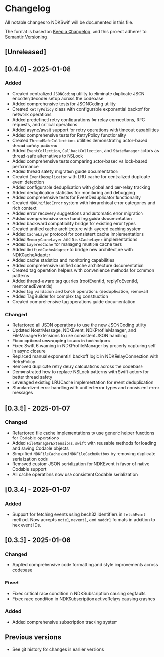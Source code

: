 # Changelog

All notable changes to NDKSwift will be documented in this file.

The format is based on [Keep a Changelog](https://keepachangelog.com/en/1.0.0/),
and this project adheres to [Semantic Versioning](https://semver.org/spec/v2.0.0.html).

## [Unreleased]

## [0.4.0] - 2025-01-08

### Added
- Created centralized `JSONCoding` utility to eliminate duplicate JSON encoder/decoder setup across the codebase
- Added comprehensive tests for JSONCoding utility
- Created `RetryPolicy` class with configurable exponential backoff for network operations
- Added predefined retry configurations for relay connections, RPC requests, and critical operations
- Added async/await support for retry operations with timeout capabilities
- Added comprehensive tests for RetryPolicy functionality
- Created `ThreadSafeCollections` utilities demonstrating actor-based thread safety patterns
- Added `EventCollection`, `CallbackCollection`, and `StateManager` actors as thread-safe alternatives to NSLock
- Added comprehensive tests comparing actor-based vs lock-based performance
- Added thread safety migration guide documentation
- Created `EventDeduplicator` with LRU cache for centralized duplicate event detection
- Added configurable deduplication with global and per-relay tracking
- Added deduplication statistics for monitoring and debugging
- Added comprehensive tests for EventDeduplicator functionality
- Created `NDKUnifiedError` system with hierarchical error categories and rich context
- Added error recovery suggestions and automatic error migration
- Added comprehensive error handling guide documentation
- Added backward compatibility bridge for existing error types
- Created unified cache architecture with layered caching system
- Added `CacheLayer` protocol for consistent cache implementations
- Added `MemoryCacheLayer` and `DiskCacheLayer` implementations
- Added `LayeredCache` for managing multiple cache tiers
- Added `UnifiedCacheAdapter` to bridge new architecture with NDKCacheAdapter
- Added cache statistics and monitoring capabilities
- Added comprehensive unified cache architecture documentation
- Created tag operation helpers with convenience methods for common patterns
- Added thread-aware tag queries (rootEventId, replyToEventId, mentionedEventIds)
- Added tag validation and batch operations (deduplication, removal)
- Added TagBuilder for complex tag construction
- Created comprehensive tag operations guide documentation

### Changed
- Refactored all JSON operations to use the new JSONCoding utility
- Updated NostrMessage, NDKEvent, NDKProfileManager, and FileManagerExtensions to use consistent JSON handling
- Fixed optional unwrapping issues in test helpers
- Fixed Swift 6 warning in NDKProfileManager by properly capturing self in async closure
- Replaced manual exponential backoff logic in NDKRelayConnection with RetryPolicy
- Removed duplicate retry delay calculations across the codebase
- Demonstrated how to replace NSLock patterns with Swift actors for better thread safety
- Leveraged existing LRUCache implementation for event deduplication
- Standardized error handling with unified error types and consistent error messages

## [0.3.5] - 2025-01-07

### Changed
- Refactored file cache implementations to use generic helper functions for Codable operations
- Added `FileManagerExtensions.swift` with reusable methods for loading and saving Codable objects
- Simplified `NDKFileCache` and `NDKFileCacheOutbox` by removing duplicate serialization code
- Removed custom JSON serialization for NDKEvent in favor of native Codable support
- All cache operations now use consistent Codable serialization

## [0.3.4] - 2025-01-07

### Added
- Support for fetching events using bech32 identifiers in `fetchEvent` method. Now accepts `note1`, `nevent1`, and `naddr1` formats in addition to hex event IDs.

## [0.3.3] - 2025-01-06

### Changed
- Applied comprehensive code formatting and style improvements across codebase

### Fixed
- Fixed critical race condition in NDKSubscription causing segfaults
- Fixed race condition in NDKSubscription activeRelays causing crashes

### Added
- Added comprehensive subscription tracking system

## Previous versions
- See git history for changes in earlier versions